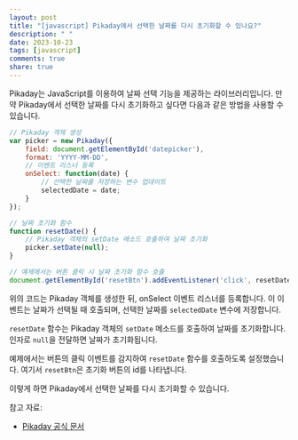 ```yaml
---
layout: post
title: "[javascript] Pikaday에서 선택한 날짜를 다시 초기화할 수 있나요?"
description: " "
date: 2023-10-23
tags: [javascript]
comments: true
share: true
---
```


Pikaday는 JavaScript를 이용하여 날짜 선택 기능을 제공하는 라이브러리입니다. 만약 Pikaday에서 선택한 날짜를 다시 초기화하고 싶다면 다음과 같은 방법을 사용할 수 있습니다.

```javascript
// Pikaday 객체 생성
var picker = new Pikaday({
    field: document.getElementById('datepicker'),
    format: 'YYYY-MM-DD',
    // 이벤트 리스너 등록
    onSelect: function(date) {
        // 선택한 날짜를 저장하는 변수 업데이트
        selectedDate = date;
    }
});

// 날짜 초기화 함수
function resetDate() {
    // Pikaday 객체의 setDate 메소드 호출하여 날짜 초기화
    picker.setDate(null);
}

// 예제에서는 버튼 클릭 시 날짜 초기화 함수 호출
document.getElementById('resetBtn').addEventListener('click', resetDate);
```

위의 코드는 Pikaday 객체를 생성한 뒤, onSelect 이벤트 리스너를 등록합니다. 이 이벤트는 날짜가 선택될 때 호출되며, 선택한 날짜를 `selectedDate` 변수에 저장합니다.

`resetDate` 함수는 Pikaday 객체의 `setDate` 메소드를 호출하여 날짜를 초기화합니다. 인자로 `null`을 전달하면 날짜가 초기화됩니다.

예제에서는 버튼의 클릭 이벤트를 감지하여 `resetDate` 함수를 호출하도록 설정했습니다. 여기서 `resetBtn`은 초기화 버튼의 id를 나타냅니다.

이렇게 하면 Pikaday에서 선택한 날짜를 다시 초기화할 수 있습니다.

참고 자료:
- [Pikaday 공식 문서](https://pikaday.com/)